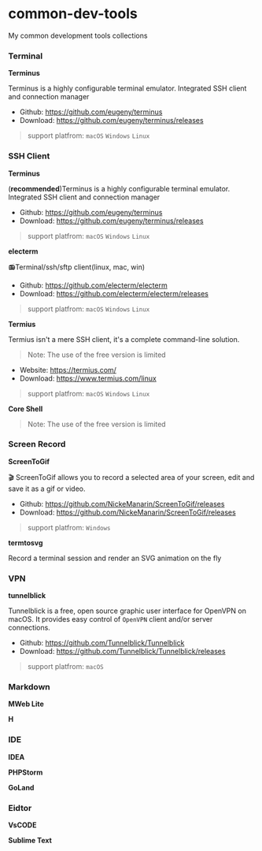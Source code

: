 # common-dev-tools

My common development tools collections

### Terminal

**Terminus**

Terminus is a highly configurable terminal emulator. Integrated SSH client and connection manager

- Github: https://github.com/eugeny/terminus
- Download: https://github.com/eugeny/terminus/releases

> support platfrom: `macOS` `Windows` `Linux`

### SSH Client

**Terminus**

(**recommended**)Terminus is a highly configurable terminal emulator. Integrated SSH client and connection manager

- Github: https://github.com/eugeny/terminus
- Download: https://github.com/eugeny/terminus/releases

> support platfrom: `macOS` `Windows` `Linux`

**electerm**

📻Terminal/ssh/sftp client(linux, mac, win)

- Github: https://github.com/electerm/electerm
- Download: https://github.com/electerm/electerm/releases

> support platfrom: `macOS` `Windows` `Linux`

**Termius**

Termius isn't a mere SSH client, it's a complete command-line solution. 

> Note: The use of the free version is limited

- Website: https://termius.com/
- Download: https://www.termius.com/linux

> support platfrom: `macOS` `Windows` `Linux`

**Core Shell**

> Note: The use of the free version is limited

### Screen Record

**ScreenToGif**

🎬 ScreenToGif allows you to record a selected area of your screen, edit and save it as a gif or video.

- Github: https://github.com/NickeManarin/ScreenToGif/releases
- Download: https://github.com/NickeManarin/ScreenToGif/releases

> support platfrom: `Windows`

**termtosvg**

Record a terminal session and render an SVG animation on the fly


### VPN

**tunnelblick** 

Tunnelblick is a free, open source graphic user interface for OpenVPN on macOS.
It provides easy control of `OpenVPN` client and/or server connections.


- Github: https://github.com/Tunnelblick/Tunnelblick
- Download: https://github.com/Tunnelblick/Tunnelblick/releases

> support platfrom: `macOS`

### Markdown

**MWeb Lite**

**H**

### IDE

**IDEA**

**PHPStorm**

**GoLand**

### Eidtor

**VsCODE**

**Sublime Text**

